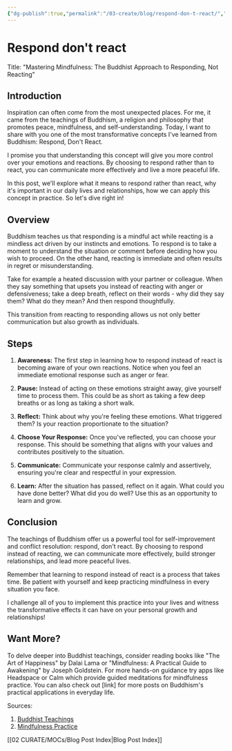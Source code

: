 ```yaml
---
{"dg-publish":true,"permalink":"/03-create/blog/respond-don-t-react/","tags":["buddhism"]}
---
```



# Respond don't react

Title: "Mastering Mindfulness: The Buddhist Approach to Responding, Not Reacting"

## Introduction
Inspiration can often come from the most unexpected places. For me, it came from the teachings of Buddhism, a religion and philosophy that promotes peace, mindfulness, and self-understanding. Today, I want to share with you one of the most transformative concepts I've learned from Buddhism: Respond, Don't React.

I promise you that understanding this concept will give you more control over your emotions and reactions. By choosing to respond rather than to react, you can communicate more effectively and live a more peaceful life. 

In this post, we'll explore what it means to respond rather than react, why it's important in our daily lives and relationships, how we can apply this concept in practice. So let's dive right in!

## Overview
Buddhism teaches us that responding is a mindful act while reacting is a mindless act driven by our instincts and emotions. To respond is to take a moment to understand the situation or comment before deciding how you wish to proceed. On the other hand, reacting is immediate and often results in regret or misunderstanding.

Take for example a heated discussion with your partner or colleague. When they say something that upsets you instead of reacting with anger or defensiveness; take a deep breath, reflect on their words - why did they say them? What do they mean? And then respond thoughtfully.

This transition from reacting to responding allows us not only better communication but also growth as individuals.

## Steps
1. **Awareness:** The first step in learning how to respond instead of react is becoming aware of your own reactions. Notice when you feel an immediate emotional response such as anger or fear.

2. **Pause:** Instead of acting on these emotions straight away, give yourself time to process them. This could be as short as taking a few deep breaths or as long as taking a short walk.

3. **Reflect:** Think about why you're feeling these emotions. What triggered them? Is your reaction proportionate to the situation?

4. **Choose Your Response:** Once you've reflected, you can choose your response. This should be something that aligns with your values and contributes positively to the situation.

5. **Communicate:** Communicate your response calmly and assertively, ensuring you're clear and respectful in your expression.

6. **Learn:** After the situation has passed, reflect on it again. What could you have done better? What did you do well? Use this as an opportunity to learn and grow.

## Conclusion
The teachings of Buddhism offer us a powerful tool for self-improvement and conflict resolution: respond, don't react. By choosing to respond instead of reacting, we can communicate more effectively, build stronger relationships, and lead more peaceful lives.

Remember that learning to respond instead of react is a process that takes time. Be patient with yourself and keep practicing mindfulness in every situation you face.

I challenge all of you to implement this practice into your lives and witness the transformative effects it can have on your personal growth and relationships!

## Want More?
To delve deeper into Buddhist teachings, consider reading books like "The Art of Happiness" by Dalai Lama or "Mindfulness: A Practical Guide to Awakening" by Joseph Goldstein. For more hands-on guidance try apps like Headspace or Calm which provide guided meditations for mindfulness practice.
You can also check out [link] for more posts on Buddhism's practical applications in everyday life.

Sources:
1. [Buddhist Teachings](https://www.learnreligions.com/basic-buddhist-teachings-449969)
2. [Mindfulness Practice](https://www.mindful.org/meditation/mindfulness-getting-started/)




[[02 CURATE/MOCs/Blog Post Index\|Blog Post Index]]
